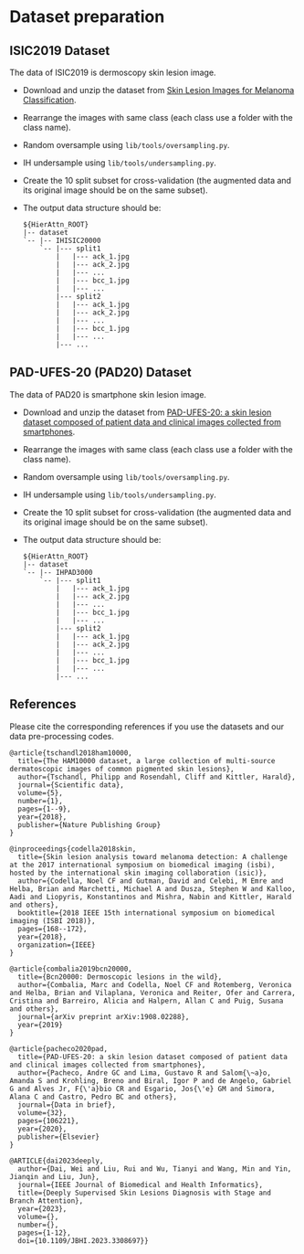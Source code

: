 # Dataset preparation

## ISIC2019 Dataset

The data of ISIC2019 is dermoscopy skin lesion image. 

- Download and unzip the dataset from [Skin Lesion Images for Melanoma Classification](https://www.kaggle.com/datasets/andrewmvd/isic-2019).

- Rearrange the images with same class (each class use a folder with the class name).

- Random oversample using `lib/tools/oversampling.py`.

- IH undersample using `lib/tools/undersampling.py`.

- Create the 10 split subset for cross-validation (the augmented data and its original image should be on the same subset).

- The output data structure should be:

  ~~~
  ${HierAttn_ROOT}
  |-- dataset
  `-- |-- IHISIC20000
      `-- |--- split1
          |   |--- ack_1.jpg
          |   |--- ack_2.jpg
          |   |--- ...
          |   |--- bcc_1.jpg
          |   |--- ...
          |--- split2
          |   |--- ack_1.jpg
          |   |--- ack_2.jpg
          |   |--- ...
          |   |--- bcc_1.jpg
          |   |--- ...
          |--- ...
  ~~~

## PAD-UFES-20 (PAD20) Dataset

The data of PAD20 is smartphone skin lesion image. 

- Download and unzip the dataset from [PAD-UFES-20: a skin lesion dataset composed of patient data and clinical images collected from smartphones](https://data.mendeley.com/datasets/zr7vgbcyr2/1).

- Rearrange the images with same class (each class use a folder with the class name).

- Random oversample using `lib/tools/oversampling.py`.

- IH undersample using `lib/tools/undersampling.py`.

- Create the 10 split subset for cross-validation (the augmented data and its original image should be on the same subset).

- The output data structure should be:

  ~~~
  ${HierAttn_ROOT}
  |-- dataset
  `-- |-- IHPAD3000
      `-- |--- split1
          |   |--- ack_1.jpg
          |   |--- ack_2.jpg
          |   |--- ...
          |   |--- bcc_1.jpg
          |   |--- ...
          |--- split2
          |   |--- ack_1.jpg
          |   |--- ack_2.jpg
          |   |--- ...
          |   |--- bcc_1.jpg
          |   |--- ...
          |--- ...
  ~~~

## References

Please cite the corresponding references if you use the datasets and our data pre-processing codes.

~~~
@article{tschandl2018ham10000,
  title={The HAM10000 dataset, a large collection of multi-source dermatoscopic images of common pigmented skin lesions},
  author={Tschandl, Philipp and Rosendahl, Cliff and Kittler, Harald},
  journal={Scientific data},
  volume={5},
  number={1},
  pages={1--9},
  year={2018},
  publisher={Nature Publishing Group}
}

@inproceedings{codella2018skin,
  title={Skin lesion analysis toward melanoma detection: A challenge at the 2017 international symposium on biomedical imaging (isbi), hosted by the international skin imaging collaboration (isic)},
  author={Codella, Noel CF and Gutman, David and Celebi, M Emre and Helba, Brian and Marchetti, Michael A and Dusza, Stephen W and Kalloo, Aadi and Liopyris, Konstantinos and Mishra, Nabin and Kittler, Harald and others},
  booktitle={2018 IEEE 15th international symposium on biomedical imaging (ISBI 2018)},
  pages={168--172},
  year={2018},
  organization={IEEE}
}

@article{combalia2019bcn20000,
  title={Bcn20000: Dermoscopic lesions in the wild},
  author={Combalia, Marc and Codella, Noel CF and Rotemberg, Veronica and Helba, Brian and Vilaplana, Veronica and Reiter, Ofer and Carrera, Cristina and Barreiro, Alicia and Halpern, Allan C and Puig, Susana and others},
  journal={arXiv preprint arXiv:1908.02288},
  year={2019}
}

@article{pacheco2020pad,
  title={PAD-UFES-20: a skin lesion dataset composed of patient data and clinical images collected from smartphones},
  author={Pacheco, Andre GC and Lima, Gustavo R and Salom{\~a}o, Amanda S and Krohling, Breno and Biral, Igor P and de Angelo, Gabriel G and Alves Jr, F{\'a}bio CR and Esgario, Jos{\'e} GM and Simora, Alana C and Castro, Pedro BC and others},
  journal={Data in brief},
  volume={32},
  pages={106221},
  year={2020},
  publisher={Elsevier}
}

@ARTICLE{dai2023deeply,
  author={Dai, Wei and Liu, Rui and Wu, Tianyi and Wang, Min and Yin, Jianqin and Liu, Jun},
  journal={IEEE Journal of Biomedical and Health Informatics}, 
  title={Deeply Supervised Skin Lesions Diagnosis with Stage and Branch Attention}, 
  year={2023},
  volume={},
  number={},
  pages={1-12},
  doi={10.1109/JBHI.2023.3308697}}
~~~